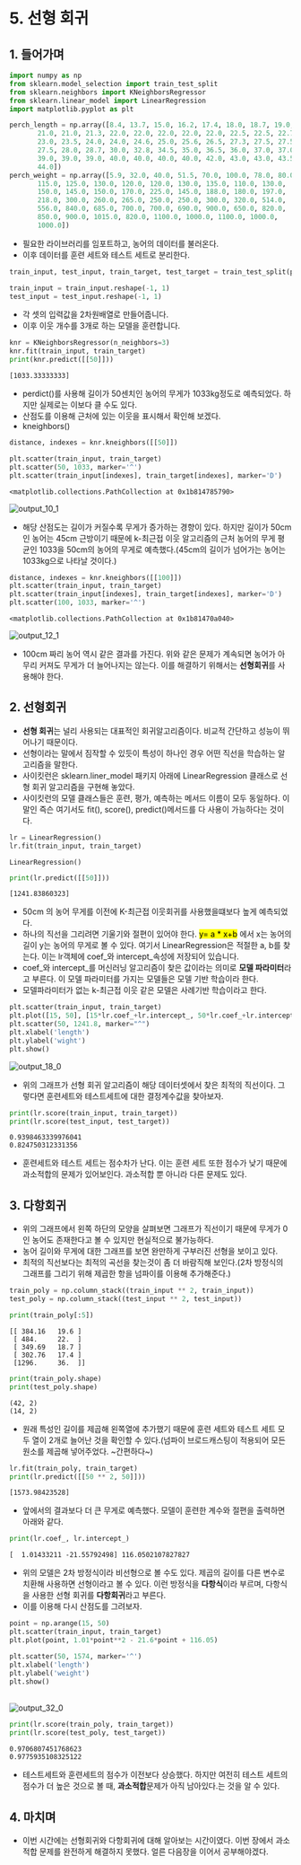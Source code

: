 # 5. 선형 회귀

## 1. 들어가며


```python
import numpy as np
from sklearn.model_selection import train_test_split
from sklearn.neighbors import KNeighborsRegressor
from sklearn.linear_model import LinearRegression
import matplotlib.pyplot as plt
```


```python
perch_length = np.array([8.4, 13.7, 15.0, 16.2, 17.4, 18.0, 18.7, 19.0, 19.6, 20.0, 21.0,
       21.0, 21.0, 21.3, 22.0, 22.0, 22.0, 22.0, 22.0, 22.5, 22.5, 22.7,
       23.0, 23.5, 24.0, 24.0, 24.6, 25.0, 25.6, 26.5, 27.3, 27.5, 27.5,
       27.5, 28.0, 28.7, 30.0, 32.8, 34.5, 35.0, 36.5, 36.0, 37.0, 37.0,
       39.0, 39.0, 39.0, 40.0, 40.0, 40.0, 40.0, 42.0, 43.0, 43.0, 43.5,
       44.0])
perch_weight = np.array([5.9, 32.0, 40.0, 51.5, 70.0, 100.0, 78.0, 80.0, 85.0, 85.0, 110.0,
       115.0, 125.0, 130.0, 120.0, 120.0, 130.0, 135.0, 110.0, 130.0,
       150.0, 145.0, 150.0, 170.0, 225.0, 145.0, 188.0, 180.0, 197.0,
       218.0, 300.0, 260.0, 265.0, 250.0, 250.0, 300.0, 320.0, 514.0,
       556.0, 840.0, 685.0, 700.0, 700.0, 690.0, 900.0, 650.0, 820.0,
       850.0, 900.0, 1015.0, 820.0, 1100.0, 1000.0, 1100.0, 1000.0,
       1000.0])
```



- 필요한 라이브러리를 임포트하고, 농어의 데이터를 불러온다.
- 이후 데이터를 훈련 세트와 테스트 세트로 분리한다.


```python
train_input, test_input, train_target, test_target = train_test_split(perch_length, perch_weight, random_state=42)
```


```python
train_input = train_input.reshape(-1, 1)
test_input = test_input.reshape(-1, 1)
```



- 각 셋의 입력값을 2차원배열로 만들어줍니다.
- 이후 이웃 개수를 3개로 하는 모델을 훈련합니다.


```python
knr = KNeighborsRegressor(n_neighbors=3)
knr.fit(train_input, train_target)
print(knr.predict([[50]]))
```

    [1033.33333333]




- perdict()를 사용해 길이가 50센치인 농어의 무게가 1033kg정도로 예측되었다. 하지만 실제로는 이보다 클 수도 있다.
- 산점도를 이용해 근처에 있는 이웃을 표시해서 확인해 보겠다.
- kneighbors()


```python
distance, indexes = knr.kneighbors([[50]])
```


```python
plt.scatter(train_input, train_target)
plt.scatter(50, 1033, marker='^')
plt.scatter(train_input[indexes], train_target[indexes], marker='D')
```


    <matplotlib.collections.PathCollection at 0x1b814785790>


![output_10_1](https://user-images.githubusercontent.com/37393115/133363074-f409bfdc-5477-48e7-b825-f864d0629a2d.png)
    


- 해당 산점도는 길이가 커질수록 무게가 증가하는 경향이 있다. 하지만 길이가 50cm인 농어는 45cm 근방이기 때문에 k-최근접 이웃 알고리즘의 근처 농어의 무게 평균인 1033을 50cm의 농어의 무게로 예측했다.(45cm의 길이가 넘어가는 농어는 1033kg으로 나타날 것이다.)


```python
distance, indexes = knr.kneighbors([[100]])
plt.scatter(train_input, train_target)
plt.scatter(train_input[indexes], train_target[indexes], marker='D')
plt.scatter(100, 1033, marker='^')
```


    <matplotlib.collections.PathCollection at 0x1b81470a040>


![output_12_1](https://user-images.githubusercontent.com/37393115/133363127-fa295644-764b-4120-a3c8-4e288b590699.png)
    


- 100cm 짜리 농어 역시 같은 결과를 가진다. 위와 같은 문제가 계속되면 농어가 아무리 커져도 무게가 더 늘어나지는 않는다. 이를 해결하기 위해서는 **선형회귀**를 사용해야 한다.

## 2. 선형회귀
- **선형 회귀**는 널리 사용되는 대표적인 회귀알고리즘이다. 비교적 간단하고 성능이 뛰어나기 때문이다.
- 선형이라는 말에서 짐작할 수 있듯이 특성이 하나인 경우 어떤 직선을 학습하는 알고리즘을 말한다.
- 사이킷런은 sklearn.liner_model 패키지 아래에 LinearRegression 클래스로 선형 회귀 알고리즘을 구현해 놓았다.
- 사이킷런의 모델 클래스들은 훈련, 평가, 예측하는 메서드 이름이 모두 동일하다. 이말인 즉슨 여기서도 fit(), score(), predict()메서드를 다 사용이 가능하다는 것이다.



```python
lr = LinearRegression()
lr.fit(train_input, train_target)
```


    LinearRegression()


```python
print(lr.predict([[50]]))
```

    [1241.83860323]




- 50cm 의 농어 무게를 이전에 K-최근접 이웃회귀를 사용했을떄보다 높게 예측되었다.
- 하나의 직선을 그리려면 기울기와 절편이 있어야 한다. <mark>y= a * x+b</mark> 에서 x는 농어의 길이 y는 농어의 무게로 볼 수 있다. 여기서 LinearRegression은 적절한 a, b를 찾는다. 이는 lr객체에 coef_와 intercept_속성에 저장되어 있습니다.
- coef_와 intercept_를 머신러닝 알고리즘이 찾은 값이라는 의미로 **모델 파라미터**라고 부른다. 이 모델 파라미터를 가지는 모델들은 모델 기반 학습이라 한다.
- 모델파라미터가 없는 k-최근접 이웃 같은 모델은 사례기반 학습이라고 한다. 


```python
plt.scatter(train_input, train_target)
plt.plot([15, 50], [15*lr.coef_+lr.intercept_, 50*lr.coef_+lr.intercept_])
plt.scatter(50, 1241.8, marker="^")
plt.xlabel('length')
plt.ylabel('wight')
plt.show()
```


![output_18_0](https://user-images.githubusercontent.com/37393115/133363170-2b958688-5c16-4077-8416-fc6626f3bd71.png)
    


- 위의 그래프가 선형 회귀 알고리즘이 해당 데이터셋에서 찾은 최적의 직선이다. 그렇다면 훈련세트와 테스트세트에 대한 결정계수값을 찾아보자.


```python
print(lr.score(train_input, train_target))
print(lr.score(test_input, test_target))
```

    0.9398463339976041
    0.824750312331356




- 훈련세트와 테스트 세트는 점수차가 난다. 이는 훈련 세트 또한 점수가 낮기 때문에 과소적합의 문제가 있어보인다. 과소적합 뿐 아니라 다른 문제도 있다.

## 3. 다항회귀

- 위의 그래프에서 왼쪽 하단의 모양을 살펴보면 그래프가 직선이기 때문에 무게가 0인 농어도 존재한다고 볼 수 있지만 현실적으로 불가능하다.
- 농어 길이와 무게에 대한 그래프를 보면 완만하게 구부러진 선형을 보이고 있다.
- 최적의 직선보다는 최적의 곡선을 찾는것이 좀 더 바람직해 보인다.(2차 방정식의 그래프를 그리기 위해 제곱한 항을 넘파이를 이용해 추가해준다.)


```python
train_poly = np.column_stack((train_input ** 2, train_input))
test_poly = np.column_stack((test_input ** 2, test_input))
```


```python
print(train_poly[:5])
```

    [[ 384.16   19.6 ]
     [ 484.     22.  ]
     [ 349.69   18.7 ]
     [ 302.76   17.4 ]
     [1296.     36.  ]]

```python
print(train_poly.shape)
print(test_poly.shape)
```

    (42, 2)
    (14, 2)




- 원래 특성인 길이를 제곱해 왼쪽열에 추가했기 때문에 훈련 세트와 테스트 세트 모두 열이 2개로 늘어난 것을 확인할 수 있다.(넘파이 브로드캐스팅이 적용되어 모든 원소를 제곱해 넣어주었다. ~간편하다~)


```python
lr.fit(train_poly, train_target)
print(lr.predict([[50 ** 2, 50]]))
```

    [1573.98423528]




- 앞에서의 결과보다 더 큰 무게로 예측했다. 모델이 훈련한 계수와 절편을 출력하면 아래와 같다.


```python
print(lr.coef_, lr.intercept_)
```

    [  1.01433211 -21.55792498] 116.0502107827827




- 위의 모델은 2차 방정식이라 비선형으로 볼 수도 있다. 제곱의 길이를 다른 변수로 치환해 사용하면 선형이라고 볼 수 있다. 이런 방정식을 **다항식**이라 부르며, 다항식을 사용한 선형 회귀를 **다항회귀**라고 부른다.
- 이를 이용해 다시 산점도를 그려보자.


```python
point = np.arange(15, 50)
plt.scatter(train_input, train_target)
plt.plot(point, 1.01*point**2 - 21.6*point + 116.05)

plt.scatter(50, 1574, marker='^')
plt.xlabel('length')
plt.ylabel('weight')
plt.show()
```


​    
![output_32_0](https://user-images.githubusercontent.com/37393115/133363222-3c98bbff-ab99-420e-9ee2-71e689d29e68.png)    

```python
print(lr.score(train_poly, train_target))
print(lr.score(test_poly, test_target))
```

    0.9706807451768623
    0.9775935108325122


- 테스트세트와 훈련세트의 점수가 이전보다 상승했다. 하지만 여전히 테스트 세트의 점수가 더 높은 것으로 볼 때, **과소적합**문제가 아직 남아있다.는 것을 알 수 있다.

## 4. 마치며

- 이번 시간에는 선형회귀와 다항회귀에 대해 알아보는 시간이였다. 이번 장에서 과소적합 문제를 완전하게 해결하지 못했다. 얼른 다음장을 이어서 공부해야겠다.

